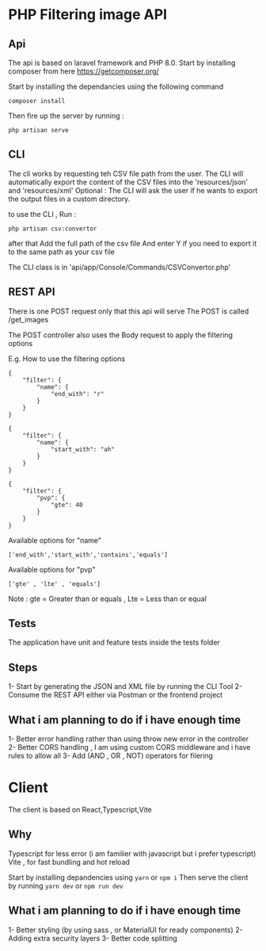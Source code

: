 # PHP Filtering image API

## Api

The api is based on laravel framework and PHP 8.0.
Start by installing composer from here
https://getcomposer.org/

Start by installing the dependancies using the following command

```
composer install
```

Then fire up the server by running :

```
php artisan serve
```

## CLI

The cli works by requesting teh CSV file path from the user. The CLI will automatically export the content of the CSV files into the 'resources/json' and 'resources/xml'
Optional : The CLI will ask the user if he wants to export the output files in a custom directory.

to use the CLI , Run :

```
php artisan csv:convertor
```

after that
Add the full path of the csv file
And enter Y if you need to export it to the same path as your csv file

The CLI class is in 'api/app/Console/Commands/CSVConvertor.php'

## REST API

There is one POST request only that this api will serve
The POST is called /get_images

The POST controller also uses the Body request to apply the filtering options

E.g. How to use the filtering options

```
{
    "filter": {
        "name": {
            "end_with": "r"
        }
    }
}
```

```
{
    "filter": {
        "name": {
            "start_with": "ah"
        }
    }
}
```

```
{
    "filter": {
        "pvp": {
            "gte": 40
        }
    }
}
```

Available options for "name"

```
['end_with','start_with','contains','equals']
```

Available options for "pvp"

```
['gte' , 'lte' , 'equals']
```

Note : gte = Greater than or equals , Lte = Less than or equal

## Tests

The application have unit and feature tests inside the tests folder

## Steps

1- Start by generating the JSON and XML file by running the CLI Tool
2- Consume the REST API either via Postman or the frontend project

## What i am planning to do if i have enough time

1- Better error handling rather than using throw new error in the controller
2- Better CORS handling , I am using custom CORS middleware and i have rules to allow all
3- Add (AND , OR , NOT) operators for filering

# Client

The client is based on React,Typescript,Vite

## Why

Typescript for less error (i am familier with javascript but i prefer typescript)
Vite , for fast bundling and hot reload

Start by installing depandencies using `yarn` or `npm i`
Then serve the client by running `yarn dev` or `npm run dev`

## What i am planning to do if i have enough time

1- Better styling (by using sass , or MaterialUI for ready components)
2- Adding extra security layers
3- Better code splitting
